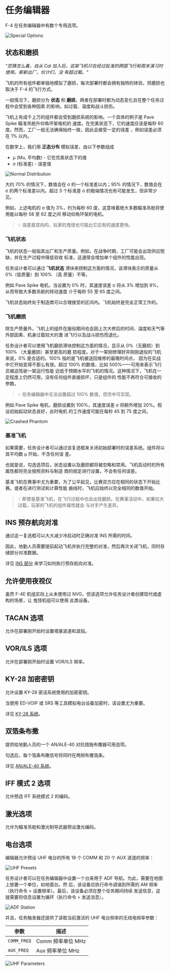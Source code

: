 # 任务编辑器

F-4 在任务编辑器中有数个专用选项。

![Special Options](../img/mission_editor_special_options.jpg)

## 状态和磨损

_"您猜怎么着，自从 Cal 加入后，这架飞机只在经过批准的跨国飞行和周末演习时使用。崭新出厂，伙计们，没
有超过载。"_

飞机的所有组件都单独地模拟了磨损，每次部署时都会拥有独特的体验，但磨损也取决于 F-4 的飞行方式。

一般情况下，磨损分为 **状态** 和 **磨损**，两者在部署时都为动态变化且在整个任务过程中会受到各种因素
的影响，如过载、温度和战斗损伤。

飞机上有成千上万的组件都会受到磨损系统的影响。一个具体的例子是 Pave Spike 瞄准吊舱升仰角环架电机的
速度。在完美状态下，它的速度应该是每秒 60 度。然而，工厂一般无法确保始终一致，因此会接受一定的误差
，例如误差必须在 1% 以内。

在数学上，我们用 **正态分布** 模拟误差，由以下参数组成

- μ (Mu, 平均数) - 它在完美状态下的值
- σ (标准差) - 误差值

![Normal Distribution](../img/normal_distribution.jpg)

大约 70% 的情况下，数值会在 σ 的一个标准差以内；95% 的情况下，数值会在 σ 的两个标准差以内。超过 3
个标准差 σ 的极端情况也有可能发生，但非常少见。

例如，上述电机的 σ 值为 3%，约为每秒 60 度，这意味着绝大多数瞄准吊舱将使用能以每秒 58 至 62 度之间
移动仰角环架的电机。

> 💡 误差是双向的，玩家的鬼怪也可能比它应有的速度更快。

### 飞机状态

飞机的状态一般指其出厂和生产质量。例如，在战争时期，工厂可能会出现供应短缺，并在生产过程中降低验收
标准，这通常会增加单个组件的性能出现。

任务设计者可以通过 **飞机状态** 滑块来控制这方面的情况，该滑块表示的质量从 0%（低质量）到 100% （高
质量）不等。

例如 Pave Spike 电机，当设置为 0% 时，其速度误差 σ 将从 3% 增加到 8%，从而导致大多数吊舱的转动速度
介于每秒 55 至 65 度之间。

飞机状态始终处于制造商可以合理接受的区间内。飞机始终是完全正常工作的。

### 飞机磨损

除生产质量外，飞机上的组件在服役期间也会因上次大修后的时间、温度和天气等外部因素、机身过载较大的激
进飞行以及战斗损伤而退化。

任务设计者可以使用飞机磨损滑块控制这方面的情况，显示从 0%（无磨损）到 100% （大量磨损）甚至更高的磨
损程度。对于一架刚修理好并刚刚退役的飞机来说，0% 是合适的。100% 指的是飞机被送回维修的最晚时间点，
因为在实战中它开始变得不那么有效。超过 100% 的数值，比如 500%——可用来表示飞行员被迫驾驶一架运行性能
远低于预期水平的飞机的情况。这种情况下，飞机在一定程度上仍然可用，没有任何组件直接损坏，只是组件的
性能不再符合可接收的参数。

> 💡 任务编辑器中无法设置超过 100% 数值，但空中可实现。

例如 Pave Spike 电机，磨损设置到 100%，其速度误差 σ 将额外增加 20%。假设初始起动状态良好，此时电机
的工作速度可能在每秒 45 到 75 度之间。

![Crashed Phantom](../img/broken_phantom_crash.jpg)

### 基准飞机

如果需要，任务设计者可以通过该复选框来关闭初始部署时的误差系统。组件将以其平均数 μ 开始，不含任何误
差。

也就是说，勾选选项后，状态设置以及磨损都将被忽略和禁用。飞机启动时的所有属性都将完全按照资料与制造
商的规定进行设置，不会有任何误差。

基准飞机在赛事中尤为重要，为了公平起见，比赛双方应在相同的状态下开始比赛。或者在进行测试和计算性能
曲线时，飞机应始终以完全相同的数值开始。

> 💡 即使是基准飞机，在飞行过程中也会出现磨损。在赛事活动中，如果拉大过载，玩家的飞机的组件属性就会
> 与对手产生差异。

## INS 预存航向对准

通过这一复选框可以大大减少冷启动时正确对准 INS 所需的时间。

因此，地勤人员需要提前起动飞机并执行完整的对准，然后再次关闭飞机，同时存储部分对准数据。

详见 [INS 部分](../systems/nav_com/ins.md#heading-memory-alignment) 来学习如何执行预存航向对准。

## 允许使用夜视仪

虽然 F-4E 机组实际上从未使用过 NVG，但该选项允许任务设计者创建现代或虚构的场景，让 鬼怪机组可以使用
此类设备。

## TACAN 选项

允许在部署刚开始时设置塔康波道和波段。

## VOR/ILS 选项

允许在部署刚开始时设置 VOR/ILS 频率。

## KY-28 加密密钥

允许设置 KY-28 密话系统使用的加密密钥。

当使用 ED-VOIP 或 SRS 等工具模拟电台设备加密时，该设置尤为重要。

详见 [KY-28 系统](../systems/nav_com/encryption.md)。

## 双箔条布撒

提供给地勤人员的一个 AN/ALE-40 对抗措施布撒器可用选项。

勾选后，每个箔条布撒信号将同时在两侧布撒箔条。

详见 [AN/ALE-40 系统](../systems/defensive_systems/countermeasures.md#chaff-double-cd)。

## IFF 模式 2 选项

允许预选 IFF 系统模式 2 的编码。

## 激光选项

允许为瞄准吊舱和激光制导武器预设激光编码。

## 电台选项

编辑器允许预设 UHF 电台的所有 18 个 COMM 和 20 个 AUX 波道的频率：

![UHF Presets](../img/me_radio_presets.jpg)

任务设计者可以在任务编辑器中设置一个台来用于 ADF 导航。为此，需要在地图上放置一个单位，如地面台。然
后，该设备应执行命令调谐到所需的 AM 频率（执行命令 > 设置频率）。最后，该设备必须在整个任务期间持续
发送信息，这就需要将信息设置为循环（执行命令 > 发送消息）。

![ADF Station](../img/me_adf.jpg)

并且，任务触发器还提供了读取当前激活的 UHF 电台频率的无线电频率参数：

| 参数        | 描述              |
| ----------- | ----------------- |
| `COMM_FREQ` | Comm 频率单位 MHz |
| `AUX_FREQ`  | Aux 频率单位 MHz  |

![UHF Parameters](../img/me_freq_triggers.jpg)

